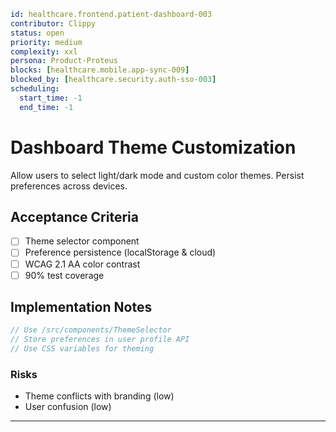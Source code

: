 ```yaml
id: healthcare.frontend.patient-dashboard-003
contributor: Clippy
status: open
priority: medium
complexity: xxl
persona: Product-Proteus
blocks: [healthcare.mobile.app-sync-009]
blocked_by: [healthcare.security.auth-sso-003]
scheduling:
  start_time: -1
  end_time: -1
```

# Dashboard Theme Customization

Allow users to select light/dark mode and custom color themes. Persist preferences across devices.


## Acceptance Criteria
- [ ] Theme selector component
- [ ] Preference persistence (localStorage & cloud)
- [ ] WCAG 2.1 AA color contrast
- [ ] 90% test coverage

## Implementation Notes

```typescript
// Use /src/components/ThemeSelector
// Store preferences in user profile API
// Use CSS variables for theming
```

### Risks

- Theme conflicts with branding (low)
- User confusion (low)

---

[Product-Proteus]: ./personas/product-proteus.md
[healthcare.security.auth-sso-003]: ./tickets/healthcare.security.auth-sso-003.md
[healthcare.mobile.app-sync-009]: ./tickets/healthcare.mobile.app-sync-009.md
